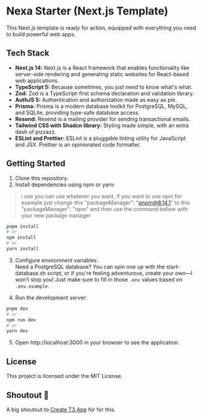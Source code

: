 # Nexa Starter (Next.js Template)

This Next.js template is ready for action, equipped with everything you need to build powerful web apps.

## Tech Stack

- **Next.js 14:** Next.js is a React framework that enables functionality like server-side rendering and generating static websites for React-based web applications.
- **TypeScript 5:**  Because sometimes, you just need to know what's what.
- **Zod:** Zod is a TypeScript-first schema declaration and validation library.
- **AuthJS 5:** Authentication and authorization made as easy as pie.
- **Prisma:** Prisma is a modern database toolkit for PostgreSQL, MySQL, and SQLite, providing type-safe database access.
- **Resend:** Resend is a mailing provider for sending transactional emails.
- **Tailwind CSS with Shadcn library:** Styling made simple, with an extra dash of pizzazz.
- **ESLint and Prettier:** ESLint is a pluggable linting utility for JavaScript and JSX. Prettier is an opinionated code formatter.

## Getting Started

1. Clone this repository.
2. Install dependencies using npm or yarn:
> i use you can use whatever you want, if you want to use npm for example
> just change this "packageManager": "pnpm@8.14.1" 
> to this "packageManager": "npm" and then use the command bellow with your new package manager

```bash
pnpm install
# or
npm install
# or
yarn install
 ```
3. Configure environment variables:\
Need a PostgreSQL database? You can spin one up with the start-database.sh script, or if you're feeling adventurous, create your own—I won't stop you! Just make sure to fill in those `.env` values based on `.env.example`.


4. Run the development server:
``` bash
pnpm dev
# or
npm run dev
# or
yarn dev
```
5. Open http://localhost:3000 in your browser to see the application.

## License

This project is licensed under the MIT License.

## Shoutout 📢

A big shoutout to [Create T3 App](https://create.t3.gg) for for this.